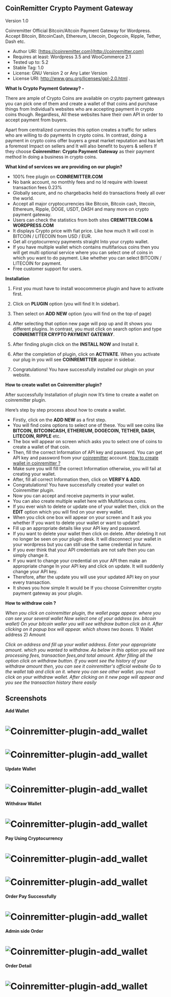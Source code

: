 CoinRemitter Crypto Payment Gateway
-----------------------------------------------------------

Version 1.0

Coinremitter Official Bitcoin/Altcoin Payment Gateway for Wordpress. Accept Bitcoin, BitcoinCash, Ethereum, Litecoin, Dogecoin, Ripple, Tether, Dash etc.

* Author URI: [https://coinremitter.com](http://coinremitter.com)
* Requires at least: Wordpress 3.5 and WooCommerce 2.1
* Tested up to: 5.2
* Stable Tag: 1.0
* License: GNU Version 2 or Any Later Version
* License URI: http://www.gnu.org/licenses/gpl-2.0.html
.


**What Is Crypto Payment Gateway? -**

There are ample of Crypto Coins are available on crypto payment gateways you can pick one of them and create a wallet of that coins and purchase things from Individual’s websites who are accepting payment in crypto coins though. Regardless, All these websites have their own API in order to accept payment from buyers.

Apart from centralized currencies this option creates a traffic for sellers who are willing to do payments In crypto coins. In contrast, doing a payment in crypto coins offer buyers a great market  reputation and has left a foremost Impact on sellers and It will also benefit to buyers & sellers If they choose **Coinremitter: Crypto Payment Gateway** as their payment method In doing a business in crypto coins.


**What kind of services we are providing on our plugin?**

* 100% free plugin on **COINREMITTER.COM**
* No bank account, no monthly fees and no Id require with lowest transaction fees 0.23%
* Globally secure, and no chargebacks held do transactions freely all over the world.
* Accept all major cryptocurrencies like Bitcoin, Bitcoin cash, litecoin, Ethereum, Ripple, DOGE, USDT, DASH and many more on crypto payment gateway.
* Users can check the statistics from both sites **CREMITTER.COM & WORDPRESS.COM**
* It displays Crypto price with fiat price. Like how much It will cost in BITCOIN / LITECOIN from USD / EUR.
* Get all cryptocurrency payments straight Into your crypto wallet. 
* If you have multiple wallet which contains multifarious coins then you will get multi optional service where you can select one of coins in which you want to do payment. Like whether you can select BITCOIN / LITECOIN for payment.
* Free customer support for users.


**Installation**

1. First you must have to install woocommerce plugin and have to activate first.

2. Click on **PLUGIN** option (you will find It In sidebar). 	

3. Then select on **ADD NEW** option (you will find on the top of page)

4. After selecting that option new page will pop up and iIt shows you different plugins. In contrast, you must click on search option and type **COINREMITTER CRYPTO PAYMENT GATEWAY**.

5. After finding plugin click on the **INSTALL NOW** and Install it.

6. After the completion of plugin, click on **ACTIVATE**. When you activate our plug in you will see **COINREMITTER** appear in sidebar.

7. Congratulations! You have successfully installed our plugin on your website.

**How to create wallet on Coinremitter plugin?**
 
After successfully Installation of plugin now It’s time to create a wallet on coinremitter plugin.

Here’s step by step process about how to create a wallet.


* Firstly, click on the **ADD NEW** as a first step.
* You will find coins options to select one of these. You will see coins like **BITCOIN, BITCOINCASH, ETHEREUM, DOGECOIN, TETHER, DASH, LITECOIN, RIPPLE** etc.
* The box will appear on screen which asks you to select one of coins to create a wallet of that coin.
* Then, fill  the correct Information of API key and password. You can get API key and password from your [coinremitter](https://coinremitter.com/) account. [How to create wallet in coinremitter ?](https://coinremitter.com/)
* Make sure you will fill the correct Information otherwise, you will fail at creating your wallet.
* After, fill all correct Information then, click on **VERIFY & ADD**.
* Congratulations! You have successfully created your wallet on Coinremitter plugin.
* Now you can accept and receive payments in your wallet.
* You can also create multiple wallet here with Multifarious coins.
* If you ever wish to delete or update one of your wallet then, click on the **EDIT** option which you will find on your every wallet.
* When you click one box will appear on your screen and It ask you whether If you want to delete your wallet or want to update?
* Fill up an appropriate details like your API key and password.
* If you want to delete your wallet then click on delete. After deleting It not no longer be seen on your plugin desk. It will disconnect your wallet in your wordpress but you can still use the same credential in future.
* If you ever think that your API credentials are not safe then you can simply change it.
* If you want to change your credential on your API then make an appropriate change In your API key and click on update. It will suddenly change your API key.
* Therefore, after the update you will use your updated API key on your every transaction.
* It shows you how simple It would be If you choose Coinremitter crypto payment  gateway as your plugin.

**How to withdraw coin ?**

*When you click on coinremitter plugin, the wallet page appear. where you can see your several wallet*
*Now select one of your address (ex. bitcoin wallet)*
*On your bitcoin waller you will see withdraw button click on it.*
*After clicking on it popup box will appear. which shows two boxes.*
    1) Wallet address
    2) Amount

*Click on address and fill up your wallet address.*
*Enter your appropriate amount. which you wanted to withdraw.*
*As below in this option you will see processing fees, transaction fees,and total amount.*
*After filling all the option click on withdraw button.*
*If you want see the history of your withdraw amount then, you can see it coinremitter's official website*
*Go to the wallet tab and click on it. where you can see other wallet. you must click on your withdraw wallet.*
*After clicking on it new page will appear and you see the transaction history there easily*



Screenshots
----------------

**Add Wallet**

# ![Coinremitter-plugin-add_wallet](https://coinremitter.com/assets/img/screenshots/woocomerce_plugin/screenshot-1.png)

# ![Coinremitter-plugin-add_wallet](https://coinremitter.com/assets/img/screenshots/woocomerce_plugin/screenshot-2.png)

**Update Wallet**

# ![Coinremitter-plugin-add_wallet](https://coinremitter.com/assets/img/screenshots/woocomerce_plugin/screenshot-4.png)

**Withdraw Wallet**

# ![Coinremitter-plugin-add_wallet](https://coinremitter.com/assets/img/screenshots/woocomerce_plugin/screenshot-3.png)

**Pay Using Cryptocurrency**

# ![Coinremitter-plugin-add_wallet](https://coinremitter.com/assets/img/screenshots/woocomerce_plugin/screenshot-7.png)

# ![Coinremitter-plugin-add_wallet](https://coinremitter.com/assets/img/screenshots/woocomerce_plugin/screenshot-8.png)

**Order Pay Successfully**

# ![Coinremitter-plugin-add_wallet](https://coinremitter.com/assets/img/screenshots/woocomerce_plugin/screenshot-9.png)

**Admin side Order**

# ![Coinremitter-plugin-add_wallet](https://coinremitter.com/assets/img/screenshots/woocomerce_plugin/screenshot-5.png)

**Order Detail**

# ![Coinremitter-plugin-add_wallet](https://coinremitter.com/assets/img/screenshots/woocomerce_plugin/screenshot-6.png)